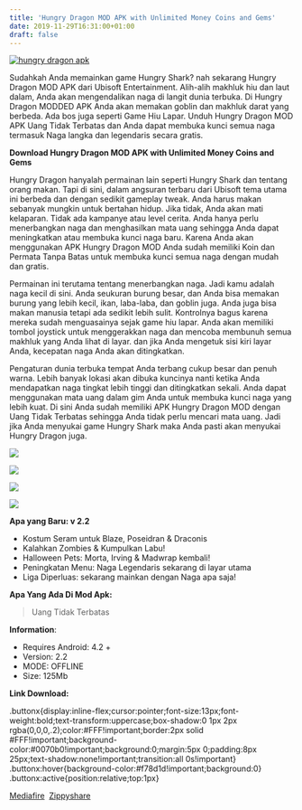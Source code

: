 ```yaml
---
title: 'Hungry Dragon MOD APK with Unlimited Money Coins and Gems'
date: 2019-11-29T16:31:00+01:00
draft: false
---
```


[![hungry dragon apk](https://1.bp.blogspot.com/-bi-nqs34dJM/XeE42l-xfZI/AAAAAAAABXo/PwDN8xXcqQgSCVbGpWC6HvRzpB6zRMCsACLcBGAsYHQ/s320/hungry-dragon-android-hack-picsay.jpg "hungry dragon apk")](https://1.bp.blogspot.com/-bi-nqs34dJM/XeE42l-xfZI/AAAAAAAABXo/PwDN8xXcqQgSCVbGpWC6HvRzpB6zRMCsACLcBGAsYHQ/s1600/hungry-dragon-android-hack-picsay.jpg)

  
Sudahkah Anda memainkan game Hungry Shark? nah sekarang Hungry Dragon MOD APK dari Ubisoft Entertainment. Alih-alih makhluk hiu dan laut dalam, Anda akan mengendalikan naga di langit dunia terbuka. Di Hungry Dragon MODDED APK Anda akan memakan goblin dan makhluk darat yang berbeda. Ada bos juga seperti Game Hiu Lapar. Unduh Hungry Dragon MOD APK Uang Tidak Terbatas dan Anda dapat membuka kunci semua naga termasuk Naga langka dan legendaris secara gratis.  
  
**Download Hungry Dragon MOD APK with Unlimited Money Coins and Gems**  
  
Hungry Dragon hanyalah permainan lain seperti Hungry Shark dan tentang orang makan. Tapi di sini, dalam angsuran terbaru dari Ubisoft tema utama ini berbeda dan dengan sedikit gameplay tweak. Anda harus makan sebanyak mungkin untuk bertahan hidup. Jika tidak, Anda akan mati kelaparan. Tidak ada kampanye atau level cerita. Anda hanya perlu menerbangkan naga dan menghasilkan mata uang sehingga Anda dapat meningkatkan atau membuka kunci naga baru. Karena Anda akan menggunakan APK Hungry Dragon MOD Anda sudah memiliki Koin dan Permata Tanpa Batas untuk membuka kunci semua naga dengan mudah dan gratis.  
  
Permainan ini terutama tentang menerbangkan naga. Jadi kamu adalah naga kecil di sini. Anda seukuran burung besar, dan Anda bisa memakan burung yang lebih kecil, ikan, laba-laba, dan goblin juga. Anda juga bisa makan manusia tetapi ada sedikit lebih sulit. Kontrolnya bagus karena mereka sudah menguasainya sejak game hiu lapar. Anda akan memiliki tombol joystick untuk menggerakkan naga dan mencoba membunuh semua makhluk yang Anda lihat di layar. dan jika Anda mengetuk sisi kiri layar Anda, kecepatan naga Anda akan ditingkatkan.  
  
Pengaturan dunia terbuka tempat Anda terbang cukup besar dan penuh warna. Lebih banyak lokasi akan dibuka kuncinya nanti ketika Anda mendapatkan naga tingkat lebih tinggi dan ditingkatkan sekali. Anda dapat menggunakan mata uang dalam gim Anda untuk membuka kunci naga yang lebih kuat. Di sini Anda sudah memiliki APK Hungry Dragon MOD dengan Uang Tidak Terbatas sehingga Anda tidak perlu mencari mata uang. Jadi jika Anda menyukai game Hungry Shark maka Anda pasti akan menyukai Hungry Dragon juga.  
  

[![](https://1.bp.blogspot.com/-HhJwYsqoqe8/XeE5asY2rNI/AAAAAAAABXw/kk-XF0m0P14locAB3bJ9uDOmtzEhtp3gwCLcBGAsYHQ/s320/hungry-dragon-mod-gems.jpg)](https://1.bp.blogspot.com/-HhJwYsqoqe8/XeE5asY2rNI/AAAAAAAABXw/kk-XF0m0P14locAB3bJ9uDOmtzEhtp3gwCLcBGAsYHQ/s1600/hungry-dragon-mod-gems.jpg)

  

[![](https://1.bp.blogspot.com/-2OTwTg0wCsE/XeE5dqi6MPI/AAAAAAAABX0/YiamhXwMfbAp_QNeQl88g1Ny2metDX_yQCLcBGAsYHQ/s320/hungry-dragon-mod-apk.jpg)](https://1.bp.blogspot.com/-2OTwTg0wCsE/XeE5dqi6MPI/AAAAAAAABX0/YiamhXwMfbAp_QNeQl88g1Ny2metDX_yQCLcBGAsYHQ/s1600/hungry-dragon-mod-apk.jpg)

  

[![](https://1.bp.blogspot.com/-LCMIK0cgNUs/XeE5gSKUwkI/AAAAAAAABX4/XqkS3HDbwZ4R0KXQ5CVMsEeKOTWp3lyjwCLcBGAsYHQ/s320/hungry-dragon-unlimited-money.jpg)](https://1.bp.blogspot.com/-LCMIK0cgNUs/XeE5gSKUwkI/AAAAAAAABX4/XqkS3HDbwZ4R0KXQ5CVMsEeKOTWp3lyjwCLcBGAsYHQ/s1600/hungry-dragon-unlimited-money.jpg)

  

[![](https://1.bp.blogspot.com/-PRIiY_CksNM/XeE5nx626zI/AAAAAAAABX8/EY1LZo_mf6QcPo7QWAQUvIkSHqAQ9akaQCLcBGAsYHQ/s320/hungry-dragon-modded-apk.jpg)](https://1.bp.blogspot.com/-PRIiY_CksNM/XeE5nx626zI/AAAAAAAABX8/EY1LZo_mf6QcPo7QWAQUvIkSHqAQ9akaQCLcBGAsYHQ/s1600/hungry-dragon-modded-apk.jpg)

  
**Apa yang Baru: v 2.2**  

*   Kostum Seram untuk Blaze, Poseidran & Draconis
*   Kalahkan Zombies & Kumpulkan Labu! 
*   Halloween Pets: Morta, Irving & Madwrap kembali!
*   Peningkatan Menu: Naga Legendaris sekarang di layar utama
*   Liga Diperluas: sekarang mainkan dengan Naga apa saja!

  
**Apa Yang Ada Di Mod Apk:**  

> Uang Tidak Terbatas

  
**Information**:  

*   Requires Android: 4.2 +
*   Version: 2.2
*   MODE: OFFLINE
*   Size: 125Mb

  
**Link Download:**

.buttonx{display:inline-flex;cursor:pointer;font-size:13px;font-weight:bold;text-transform:uppercase;box-shadow:0 1px 2px rgba(0,0,0,.2);color:#FFF!important;border:2px solid #FFF!important;background-color:#0070b0!important;background:0;margin:5px 0;padding:8px 25px;text-shadow:none!important;transition:all 0s!important} .buttonx:hover{background-color:#f78d1d!important;background:0} .buttonx:active{position:relative;top:1px}

[Mediafire](https://gammersid.blogspot.com/2019/11/what-happen-aya-naon.html#?o=93f5d16432e53ca40348f5b85c3db547df98566ab1f80fa8c0af3a513150fb474954c6cfb37a741f4dfc0995b21ed69948c29c8829affd564f8501c6e821450b0ad4d16da29a3fcdb550e857156e99660f6181b66d690ce64c13d8b326c60b0b6e8d72551c38fa7a)  [Zippyshare](https://gammersid.blogspot.com/2019/11/what-happen-aya-naon.html#?o=8f7687675a07cd8312c12414a48d176db0da9e4a317e9bf9bd597ca4bfcafff2598f744a2dd39c13e81b9bbe62ea0e07fbaab05558e7c4e0e0d0570946e0ed2598989c871baa1a8e)